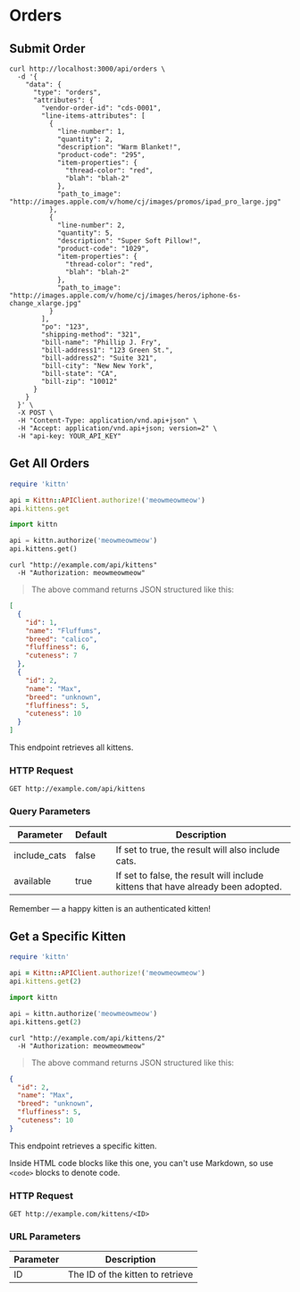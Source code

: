 
# Orders

## Submit Order

```shell
curl http://localhost:3000/api/orders \
  -d '{
    "data": {
      "type": "orders",
      "attributes": {
        "vendor-order-id": "cds-0001",
        "line-items-attributes": [
          {
            "line-number": 1,
            "quantity": 2,
            "description": "Warm Blanket!",
            "product-code": "295",
            "item-properties": {
              "thread-color": "red",
              "blah": "blah-2"
            },
            "path_to_image": "http://images.apple.com/v/home/cj/images/promos/ipad_pro_large.jpg"
          },
          {
            "line-number": 2,
            "quantity": 5,
            "description": "Super Soft Pillow!",
            "product-code": "1029",
            "item-properties": {
              "thread-color": "red",
              "blah": "blah-2"
            },
            "path_to_image": "http://images.apple.com/v/home/cj/images/heros/iphone-6s-change_xlarge.jpg"
          }
        ],
        "po": "123",
        "shipping-method": "321",
        "bill-name": "Phillip J. Fry",
        "bill-address1": "123 Green St.",
        "bill-address2": "Suite 321",
        "bill-city": "New New York",
        "bill-state": "CA",
        "bill-zip": "10012"
      }
    }
  }' \
  -X POST \
  -H "Content-Type: application/vnd.api+json" \
  -H "Accept: application/vnd.api+json; version=2" \
  -H "api-key: YOUR_API_KEY"
```

## Get All Orders


```ruby
require 'kittn'

api = Kittn::APIClient.authorize!('meowmeowmeow')
api.kittens.get
```

```python
import kittn

api = kittn.authorize('meowmeowmeow')
api.kittens.get()
```

```shell
curl "http://example.com/api/kittens"
  -H "Authorization: meowmeowmeow"
```

> The above command returns JSON structured like this:

```json
[
  {
    "id": 1,
    "name": "Fluffums",
    "breed": "calico",
    "fluffiness": 6,
    "cuteness": 7
  },
  {
    "id": 2,
    "name": "Max",
    "breed": "unknown",
    "fluffiness": 5,
    "cuteness": 10
  }
]
```

This endpoint retrieves all kittens.

### HTTP Request

`GET http://example.com/api/kittens`

### Query Parameters

Parameter | Default | Description
--------- | ------- | -----------
include_cats | false | If set to true, the result will also include cats.
available | true | If set to false, the result will include kittens that have already been adopted.

<aside class="success">
Remember — a happy kitten is an authenticated kitten!
</aside>

## Get a Specific Kitten

```ruby
require 'kittn'

api = Kittn::APIClient.authorize!('meowmeowmeow')
api.kittens.get(2)
```

```python
import kittn

api = kittn.authorize('meowmeowmeow')
api.kittens.get(2)
```

```shell
curl "http://example.com/api/kittens/2"
  -H "Authorization: meowmeowmeow"
```

> The above command returns JSON structured like this:

```json
{
  "id": 2,
  "name": "Max",
  "breed": "unknown",
  "fluffiness": 5,
  "cuteness": 10
}
```

This endpoint retrieves a specific kitten.

<aside class="warning">Inside HTML code blocks like this one, you can't use Markdown, so use <code>&lt;code&gt;</code> blocks to denote code.</aside>

### HTTP Request

`GET http://example.com/kittens/<ID>`

### URL Parameters

Parameter | Description
--------- | -----------
ID | The ID of the kitten to retrieve

